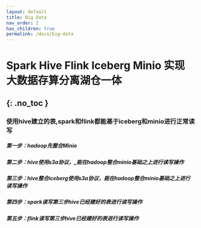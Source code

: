 ```yaml
---
layout: default
title: Big Data
nav_order: 2
has_children: true
permalink: /docs/big-data
---
```


# Spark Hive Flink Iceberg Minio 实现大数据存算分离湖仓一体
{: .no_toc }
---

### 使用hive建立的表,spark和flink都能基于iceberg和minio进行正常读写



##### 第一步：hadoop先整合Minio 
##### 第二步：hive使用s3a协议，_能在hadoop整合minio基础之上进行读写操作 
##### 第三步：hive整合iceberg使用s3a协议，能在hadoop整合minio基础之上进行读写操作 
##### 第四步：spark读写第三步hive已经建好的表进行读写操作 
##### 第五步：flink读写第三步hive已经建好的表进行读写操作 